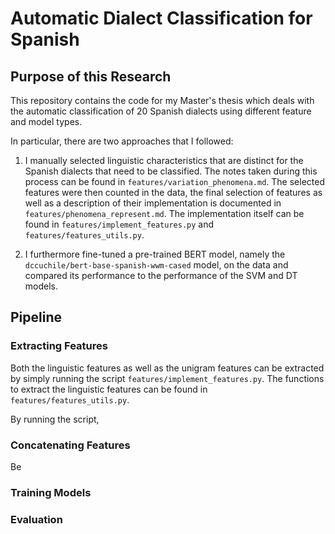 # Automatic Dialect Classification for Spanish

## Purpose of this Research

This repository contains the code for my Master's thesis which deals with the automatic classification of 20 Spanish dialects using different feature and model types.

In particular, there are two approaches that I followed:

1) I manually selected linguistic characteristics that are distinct for the Spanish dialects that need to be classified. The notes taken during this process can be found in `features/variation_phenomena.md`. The selected features were then counted in the data, the final selection of features as well as a description of their implementation is documented in `features/phenomena_represent.md`. The implementation itself can be found in `features/implement_features.py` and `features/features_utils.py`.

2) I furthermore fine-tuned a pre-trained BERT model, namely the `dccuchile/bert-base-spanish-wwm-cased` model, on the data and compared its performance to the performance of the SVM and DT models.


## Pipeline

### Extracting Features

Both the linguistic features as well as the unigram features can be extracted by simply running the script `features/implement_features.py`. The functions to extract the linguistic features can be found in `features/features_utils.py`.

By running the script, 


### Concatenating Features

Be

### Training Models


### Evaluation 